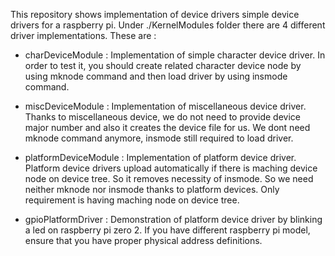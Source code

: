 This repository shows implementation of device drivers simple device drivers for a raspberry pi. Under ./KernelModules folder there are 4 different driver implementations. These are : 

- charDeviceModule :  Implementation of simple character device driver. In order to test it, you should create related character device node by using mknode command and then load driver by using insmode command.

- miscDeviceModule : Implementation of miscellaneous device driver. Thanks to miscellaneous device, we do not need to provide device major number and also it creates the device file for us. We dont need mknode command anymore, insmode still required to load driver.

- platformDeviceModule : Implementation of platform device driver. Platform device drivers upload automatically if there is maching device node on device tree. So it removes necessity of insmode. So we need neither mknode nor insmode thanks to platform devices. Only requirement is having maching node on device tree.

- gpioPlatformDriver : Demonstration of platform device driver by blinking a led on raspberry pi zero 2. If you have different raspberry pi model, ensure that you have proper physical address definitions.